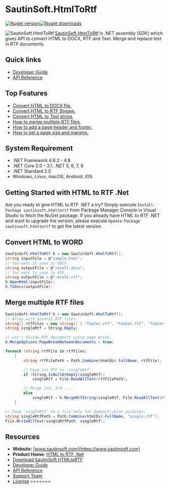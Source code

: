 # SautinSoft.HtmlToRtf

[![Nuget version](https://img.shields.io/nuget/v/sautinsoft.htmltortf?style=for-the-badge)](https://www.nuget.org/packages/sautinsoft.htmltortf/)[![Nuget downloads](https://img.shields.io/nuget/dt/sautinsoft.htmltortf?style=for-the-badge)](https://www.nuget.org/packages/sautinsoft.htmltortf/)

<img src="https://www.sautinsoft.com/media/github/h.png" alt="SautinSoft.HtmlToRtf" align="left" />

[SautinSoft.HtmlToRtf](https://sautinsoft.com/products/html-to-rtf/) is .NET assembly (SDK) which gives API to convert HTML to DOCX, RTF and Text. Merge and replace text in RTF documents.

## Quick links

+ [Developer Guide](https://sautinsoft.com/products/html-to-rtf/help/net/developer-guide/convert-html-to-docx-csharp-vb-net.php)
+ [API Reference](https://sautinsoft.com/products/html-to-rtf/help/net/api-reference/html/N_SautinSoft.htm)


## Top Features

+ [Convert HTML to DOCX file.](https://sautinsoft.com/products/html-to-rtf/help/net/developer-guide/convert-html-to-docx-file-csharp-vb-net.php)
+ [Convert HTML to RTF Stream.](https://sautinsoft.com/products/html-to-rtf/help/net/developer-guide/convert-html-to-rtf-stream-csharp-vb-net.php)
+ [Convert HTML to Text string.](https://sautinsoft.com/products/html-to-rtf/help/net/developer-guide/convert-html-to-text-string-csharp-vb-net.php)
+ [How to merge multiple RTF files.](https://sautinsoft.com/products/html-to-rtf/help/net/developer-guide/merge-multiple-rtf-files-csharp-vb-net.php)
+ [How to add a page header and footer.](https://sautinsoft.com/products/html-to-rtf/help/net/developer-guide/convert-html-rtf-docx-add-page-header-and-footer-csharp-vb-net.php)
+ [How to set a page size and margins.](https://sautinsoft.com/products/html-to-rtf/help/net/developer-guide/convert-html-rtf-docx-set-page-size-and-margins-csharp-vb-net.php)

## System Requirement

* .NET Framework 4.6.2 - 4.8
* .NET Core 2.0 - 3.1, .NET 5, 6, 7, 8
* .NET Standard 2.0
* Windows, Linux, macOS, Android, iOS.

## Getting Started with HTML to RTF .Net

Are you ready to give HTML to RTF .NET a try? Simply execute `Install-Package sautinsoft.htmltortf` from Package Manager Console in Visual Studio to fetch the NuGet package. If you already have HTML to RTF .NET and want to upgrade the version, please execute `Update-Package sautinsoft.htmltortf` to get the latest version.

## Convert HTML to WORD

```csharp
SautinSoft.HtmlToRtf h = new SautinSoft.HtmlToRtf();
string inputFile = @"sample.html";
// You want to save in DOCX.
string outputFile = @"result.docx";
// You want to save in RTF.
string outputFile = @"result.rtf";
h.OpenHtml(inputFile);
h.ToDocx(outputFile);
```
## Merge multiple RTF files

```csharp
SautinSoft.HtmlToRtf h = new SautinSoft.HtmlToRtf();
// Array with several RTF files.
string[] rtfFiles = new string[] { "footer.rtf", "footer.rtf", "footer.rtf" };
string singleRtf = String.Empty;

// Let's divide RTF documents using page break.
h.MergeOptions.PageBreakBetweenDocuments = true;

foreach (string rtfFile in rtfFiles)
	{
        string rtfFilePath = Path.Combine(htmlDir.FullName, rtfFile);

        // Copy 1st RTF to 'singleRtf'
        if (String.IsNullOrEmpty(singleRtf))
            singleRtf = File.ReadAllText(rtfFilePath);

        // Merge 2nd, 3rd ....
        else
            singleRtf = h.MergeRtfString(singleRtf, File.ReadAllText(rtfFilePath));
    }

// Save 'singleRtf' to a file only for demonstration purposes.
string singleRtfPath = Path.Combine(htmlDir.FullName, "single.rtf");
File.WriteAllText(singleRtfPath, singleRtf);
```

## Resources

+ **Website:** [www.sautinsoft.com](https://www.sautinsoft.com)
+ **Product Home:** [HTML to RTF .Net](https://sautinsoft.com/products/html-to-rtf/)
+ [Download SautinSoft.HTMLtoRTF](https://sautinsoft.com/products/html-to-rtf/download.php)
+ [Developer Guide](https://sautinsoft.com/products/html-to-rtf/help/net/developer-guide/convert-html-to-docx-csharp-vb-net.php)
+ [API Reference](https://sautinsoft.com/products/html-to-rtf/help/net/api-reference/html/N_SautinSoft.htm)
+ [Support Team](https://sautinsoft.com/support.php)
+ [License](https://sautinsoft.com/products/html-to-rtf/help/net/getting-started/agreement.php)
=======
